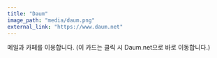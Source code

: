 ```yaml
---
title: "Daum"
image_path: "media/daum.png" 
external_link: "https://www.daum.net"
---
```


메일과 카페를 이용합니다.
(이 카드는 클릭 시 Daum.net으로 바로 이동합니다.)
